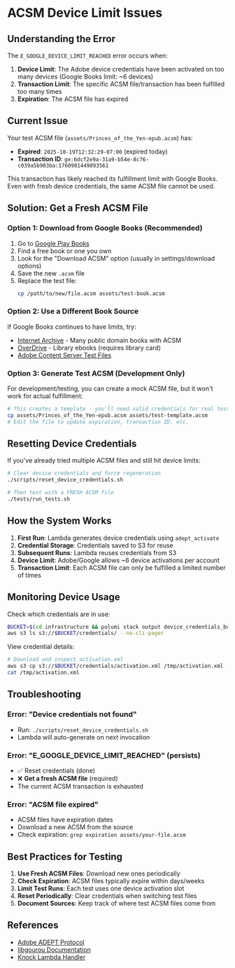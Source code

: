# ACSM Device Limit Issues

## Understanding the Error

The `E_GOOGLE_DEVICE_LIMIT_REACHED` error occurs when:
1. **Device Limit**: The Adobe device credentials have been activated on too many devices (Google Books limit: ~6 devices)
2. **Transaction Limit**: The specific ACSM file/transaction has been fulfilled too many times
3. **Expiration**: The ACSM file has expired

## Current Issue

Your test ACSM file (`assets/Princes_of_the_Yen-epub.acsm`) has:
- **Expired**: `2025-10-19T12:32:29-07:00` (expired today)
- **Transaction ID**: `ge:6dcf2e9a-31a9-b54e-8c76-c039a5b903ba:1760901449093561`

This transaction has likely reached its fulfillment limit with Google Books. Even with fresh device credentials, the same ACSM file cannot be used.

## Solution: Get a Fresh ACSM File

### Option 1: Download from Google Books (Recommended)

1. Go to [Google Play Books](https://play.google.com/books)
2. Find a free book or one you own
3. Look for the "Download ACSM" option (usually in settings/download options)
4. Save the new `.acsm` file
5. Replace the test file:
   ```bash
   cp /path/to/new/file.acsm assets/test-book.acsm
   ```

### Option 2: Use a Different Book Source

If Google Books continues to have limits, try:
- [Internet Archive](https://archive.org/) - Many public domain books with ACSM
- [OverDrive](https://www.overdrive.com/) - Library ebooks (requires library card)
- [Adobe Content Server Test Files](https://www.adobe.com/solutions/ebook/digital-editions.html)

### Option 3: Generate Test ACSM (Development Only)

For development/testing, you can create a mock ACSM file, but it won't work for actual fulfillment:

```bash
# This creates a template - you'll need valid credentials for real testing
cp assets/Princes_of_the_Yen-epub.acsm assets/test-template.acsm
# Edit the file to update expiration, transaction ID, etc.
```

## Resetting Device Credentials

If you've already tried multiple ACSM files and still hit device limits:

```bash
# Clear device credentials and force regeneration
./scripts/reset_device_credentials.sh

# Then test with a FRESH ACSM file
./tests/run_tests.sh
```

## How the System Works

1. **First Run**: Lambda generates device credentials using `adept_activate`
2. **Credential Storage**: Credentials saved to S3 for reuse
3. **Subsequent Runs**: Lambda reuses credentials from S3
4. **Device Limit**: Adobe/Google allows ~6 device activations per account
5. **Transaction Limit**: Each ACSM file can only be fulfilled a limited number of times

## Monitoring Device Usage

Check which credentials are in use:

```bash
BUCKET=$(cd infrastructure && pulumi stack output device_credentials_bucket)
aws s3 ls s3://$BUCKET/credentials/ --no-cli-pager
```

View credential details:

```bash
# Download and inspect activation.xml
aws s3 cp s3://$BUCKET/credentials/activation.xml /tmp/activation.xml --no-cli-pager
cat /tmp/activation.xml
```

## Troubleshooting

### Error: "Device credentials not found"
- Run: `./scripts/reset_device_credentials.sh`
- Lambda will auto-generate on next invocation

### Error: "E_GOOGLE_DEVICE_LIMIT_REACHED" (persists)
- ✅ Reset credentials (done)
- ❌ **Get a fresh ACSM file** (required)
- The current ACSM transaction is exhausted

### Error: "ACSM file expired"
- ACSM files have expiration dates
- Download a new ACSM from the source
- Check expiration: `grep expiration assets/your-file.acsm`

## Best Practices for Testing

1. **Use Fresh ACSM Files**: Download new ones periodically
2. **Check Expiration**: ACSM files typically expire within days/weeks
3. **Limit Test Runs**: Each test uses one device activation slot
4. **Reset Periodically**: Clear credentials when switching test files
5. **Document Sources**: Keep track of where test ACSM files come from

## References

- [Adobe ADEPT Protocol](https://www.adobe.com/solutions/ebook/digital-editions.html)
- [libgourou Documentation](../deps/libgourou/README.md)
- [Knock Lambda Handler](../infrastructure/lambda/handler.py)
